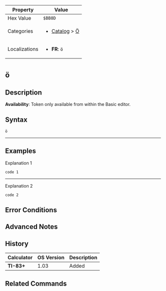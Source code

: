| Property      | Value |
|---------------|-------|
| Hex Value     | `$BB8D`|
| Categories    | <ul><li>[Catalog](<../categories/Catalog.md>) > [Ö](<../categories/Catalog.md#Ö>)</li></ul> |
| Localizations | <ul><li><b>FR</b>: `ö`</li></ul> |

# `ö`

## Description



<b>Availability</b>: Token only available from within the Basic editor.

## Syntax
`ö`

<hr>

## Examples

Explanation 1
```ti-basic
code 1
```
---
Explanation 2
```ti-basic
code 2
```

## Error Conditions


## Advanced Notes


## History
| Calculator | OS Version | Description |
|------------|------------|-------------|
| <b>TI-83+</b> | 1.03 | Added

## Related Commands

    